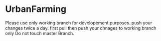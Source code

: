 # UrbanFarming
Please use only working branch for developement purposes.
push your changes twice a day.
first pull then push your chnages to working branch only
Do not touch master Branch.
